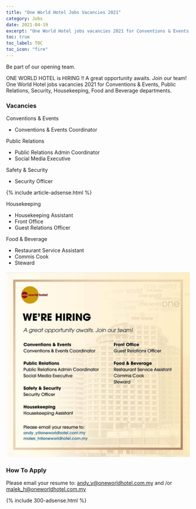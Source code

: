 ```yaml
---
title: "One World Hotel Jobs Vacancies 2021" 
category: Jobs 
date: 2021-04-19
excerpt: "One World Hotel jobs vacancies 2021 for Conventions & Events, Public Relations, Security, Housekeeping, Food and Beverage departments."
toc: true 
toc_label: TOC 
toc_icon: "fire" 
--- 
```


Be part of our opening team.

ONE WORLD HOTEL is HIRING !! A great opportunity awaits. Join our team! One World Hotel jobs vacancies 2021 for Conventions & Events, Public Relations, Security, Housekeeping, Food and Beverage departments.

### Vacancies
Conventions & Events
- Conventions & Events Coordinator

Public Relations
- Public Relations Admin Coordinator
- Social Media Executive

Safety & Security
- Security Officer

{% include article-adsense.html %} 

Housekeeping
- Housekeeping Assistant
- Front Office
- Guest Relations Officer

Food & Beverage
- Restaurant Service Assistant
- Commis Cook
- Steward

![One World Hotel Jobs Vacancies 2021!](/assets/images/2021-04/one-world-hotel-jobs-vacancies-2021.jpg "One World Hotel Jobs Vacancies 2021")

### How To Apply
Please email your resume to: andy_y@oneworldhotel.com.my and /or malek_h@oneworldhotel.com.my

{% include 300-adsense.html %} 